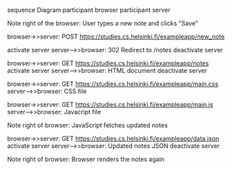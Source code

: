 sequence Diagram
   participant browser
   participant server

   Note right of the browser: User types a new note and clicks "Save"

   browser->>server: POST https://studies.cs.helsinki.fi/exampleapp/new_note

   activate server
   server-->>browser: 302 Redirect to /notes
   deactivate server

   browser->>server: GET https://studies.cs.helsinki.fi/exampleapp/notes
   activate server
   server-->>browser: HTML document
   deactivate server

   browser->>server: GET https://studies.cs.helsinki.fi/exampleapp/main.css
   server-->>browser: CSS file

   browser->>server: GET https://studies.cs.helsinki.fi/exampleapp/main.js
   server-->>browser: Javacript file

   Note right of browser: JavaScript fetches updated notes

   browser->>server: GET https://studies.cs.helsinki.fi/exampleapp/data.json
   activate server
   server-->>browser: Updated notes JSON
   deactivate server

   Note right of browser: Browser renders the notes again